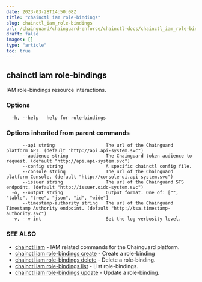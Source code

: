 ```yaml
---
date: 2023-03-28T14:50:08Z
title: "chainctl iam role-bindings"
slug: chainctl_iam_role-bindings
url: /chainguard/chainguard-enforce/chainctl-docs/chainctl_iam_role-bindings/
draft: false
images: []
type: "article"
toc: true
---
```

## chainctl iam role-bindings

IAM role-bindings resource interactions.

### Options

```
  -h, --help   help for role-bindings
```

### Options inherited from parent commands

```
      --api string                   The url of the Chainguard platform API. (default "http://api.api-system.svc")
      --audience string              The Chainguard token audience to request. (default "http://api.api-system.svc")
      --config string                A specific chainctl config file.
      --console string               The url of the Chainguard platform Console. (default "http://console-ui.api-system.svc")
      --issuer string                The url of the Chainguard STS endpoint. (default "http://issuer.oidc-system.svc")
  -o, --output string                Output format. One of: ["", "table", "tree", "json", "id", "wide"]
      --timestamp-authority string   The url of the Chainguard Timestamp Authority endpoint. (default "http://tsa.timestamp-authority.svc")
  -v, --v int                        Set the log verbosity level.
```

### SEE ALSO

* [chainctl iam](/chainguard/chainguard-enforce/chainctl-docs/chainctl_iam/)	 - IAM related commands for the Chainguard platform.
* [chainctl iam role-bindings create](/chainguard/chainguard-enforce/chainctl-docs/chainctl_iam_role-bindings_create/)	 - Create a role-binding
* [chainctl iam role-bindings delete](/chainguard/chainguard-enforce/chainctl-docs/chainctl_iam_role-bindings_delete/)	 - Delete a role-binding.
* [chainctl iam role-bindings list](/chainguard/chainguard-enforce/chainctl-docs/chainctl_iam_role-bindings_list/)	 - List role-bindings.
* [chainctl iam role-bindings update](/chainguard/chainguard-enforce/chainctl-docs/chainctl_iam_role-bindings_update/)	 - Update a role-binding.

